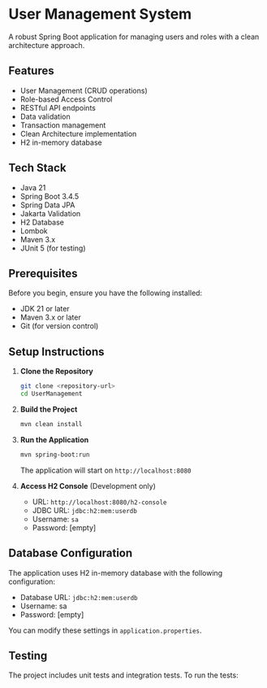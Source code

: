 # User Management System

A robust Spring Boot application for managing users and roles with a clean architecture approach.

## Features

- User Management (CRUD operations)
- Role-based Access Control
- RESTful API endpoints
- Data validation
- Transaction management
- Clean Architecture implementation
- H2 in-memory database

## Tech Stack

- Java 21
- Spring Boot 3.4.5
- Spring Data JPA
- Jakarta Validation
- H2 Database
- Lombok
- Maven 3.x
- JUnit 5 (for testing)

## Prerequisites

Before you begin, ensure you have the following installed:
- JDK 21 or later
- Maven 3.x or later
- Git (for version control)

## Setup Instructions

1. **Clone the Repository**
   ```bash
   git clone <repository-url>
   cd UserManagement
   ```

2. **Build the Project**
   ```bash
   mvn clean install
   ```

3. **Run the Application**
   ```bash
   mvn spring-boot:run
   ```
   
   The application will start on `http://localhost:8080`

4. **Access H2 Console** (Development only)
   - URL: `http://localhost:8080/h2-console`
   - JDBC URL: `jdbc:h2:mem:userdb`
   - Username: `sa`
   - Password: [empty]

## Database Configuration

The application uses H2 in-memory database with the following configuration:
- Database URL: `jdbc:h2:mem:userdb`
- Username: sa
- Password: [empty]

You can modify these settings in `application.properties`.

## Testing

The project includes unit tests and integration tests. To run the tests:
